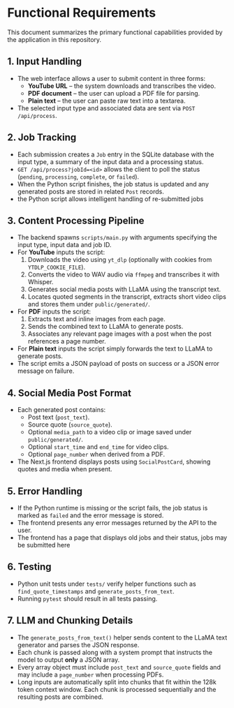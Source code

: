# Functional Requirements

This document summarizes the primary functional capabilities provided by the application in this repository.

## 1. Input Handling
- The web interface allows a user to submit content in three forms:
  - **YouTube URL** – the system downloads and transcribes the video.
  - **PDF document** – the user can upload a PDF file for parsing.
  - **Plain text** – the user can paste raw text into a textarea.
- The selected input type and associated data are sent via `POST /api/process`.

## 2. Job Tracking
- Each submission creates a `Job` entry in the SQLite database with the input type, a summary of the input data and a processing status.
- `GET /api/process?jobId=<id>` allows the client to poll the status (`pending`, `processing`, `complete`, or `failed`).
- When the Python script finishes, the job status is updated and any generated posts are stored in related `Post` records.
- the Python script allows intelligent handling of re-submitted jobs

## 3. Content Processing Pipeline
- The backend spawns `scripts/main.py` with arguments specifying the input type, input data and job ID.
- For **YouTube** inputs the script:
  1. Downloads the video using `yt_dlp` (optionally with cookies from `YTDLP_COOKIE_FILE`).
  2. Converts the video to WAV audio via `ffmpeg` and transcribes it with Whisper.
  3. Generates social media posts with LLaMA using the transcript text.
  4. Locates quoted segments in the transcript, extracts short video clips and stores them under `public/generated/`.
- For **PDF** inputs the script:
  1. Extracts text and inline images from each page.
  2. Sends the combined text to LLaMA to generate posts.
  3. Associates any relevant page images with a post when the post references a page number.
- For **Plain text** inputs the script simply forwards the text to LLaMA to generate posts.
- The script emits a JSON payload of posts on success or a JSON error message on failure.

## 4. Social Media Post Format
- Each generated post contains:
  - Post text (`post_text`).
  - Source quote (`source_quote`).
  - Optional `media_path` to a video clip or image saved under `public/generated/`.
  - Optional `start_time` and `end_time` for video clips.
  - Optional `page_number` when derived from a PDF.
- The Next.js frontend displays posts using `SocialPostCard`, showing quotes and media when present.

## 5. Error Handling
- If the Python runtime is missing or the script fails, the job status is marked as `failed` and the error message is stored.
- The frontend presents any error messages returned by the API to the user.
- The frontend has a page that displays old jobs and their status, jobs may be submitted here

## 6. Testing
- Python unit tests under `tests/` verify helper functions such as `find_quote_timestamps` and `generate_posts_from_text`.
- Running `pytest` should result in all tests passing.

## 7. LLM and Chunking Details
- The `generate_posts_from_text()` helper sends content to the LLaMA text generator and parses the JSON response.
- Each chunk is passed along with a system prompt that instructs the model to output **only** a JSON array.
- Every array object must include `post_text` and `source_quote` fields and may include a `page_number` when processing PDFs.
- Long inputs are automatically split into chunks that fit within the 128k token context window. Each chunk is processed sequentially and the resulting posts are combined.


